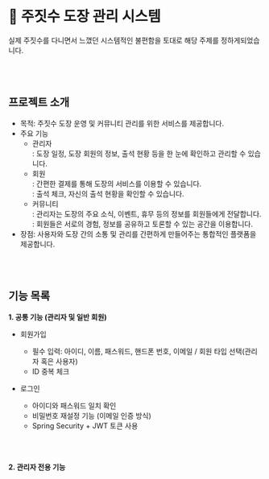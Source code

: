 # 🥋 주짓수 도장 관리 시스템
실제 주짓수를 다니면서 느꼈던 시스템적인 불편함을 토대로 해당 주제를 정하게되었습니다.  

<br></br>

## 프로젝트 소개
- 목적: 주짓수 도장 운영 및 커뮤니티 관리를 위한 서비스를 제공합니다.
- 주요 기능
  - 관리자  
    : 도장 일정, 도장 회원의 정보, 출석 현황 등을 한 눈에 확인하고 관리할 수 있습니다.
  - 회원  
    : 간편한 결제를 통해 도장의 서비스를 이용할 수 있습니다.  
    : 출석 체크, 자신의 출석 현황을 확인할 수 있습니다.
  - 커뮤니티  
    : 관리자는 도장의 주요 소식, 이벤트, 휴무 등의 정보를 회원들에게 전달합니다.  
    : 회원들은 서로의 경험, 정보를 공유하고 토론할 수 있는 공간을 이용합니다.
- 장점: 사용자와 도장 간의 소통 및 관리를 간편하게 만들어주는 통합적인 플랫폼을 제공합니다.

<br></br>

## 기능 목록
**1. 공통 기능 (관리자 및 일반 회원)**
  - 회원가입
      - 필수 입력: 아이디, 이름, 패스워드, 핸드폰 번호, 이메일 / 회원 타입 선택(관리자 혹은 사용자)
      - ID 중복 체크
   
  - 로그인
      - 아이디와 패스워드 일치 확인
      - 비밀번호 재설정 기능 (이메일 인증 방식)
      - Spring Security + JWT 토큰 사용  

<br></br>

**2. 관리자 전용 기능**
